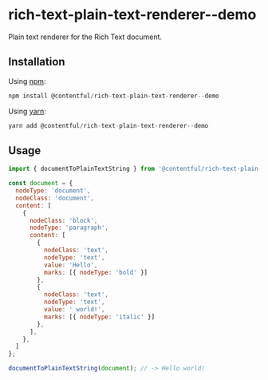 # rich-text-plain-text-renderer--demo
Plain text renderer for the Rich Text document.

## Installation
Using [npm](http://npmjs.org/):

```javascript
npm install @contentful/rich-text-plain-text-renderer--demo
```

Using [yarn](https://yarnpkg.com/):
```javascript
yarn add @contentful/rich-text-plain-text-renderer--demo
```

## Usage

```javascript
import { documentToPlainTextString } from '@contentful/rich-text-plain-text-renderer--demo';

const document = {
  nodeType: 'document',
  nodeClass: 'document',
  content: [
    {
      nodeClass: 'block',
      nodeType: 'paragraph',
      content: [
        {
          nodeClass: 'text',
          nodeType: 'text',
          value: 'Hello',
          marks: [{ nodeType: 'bold' }]
        },
        {
          nodeClass: 'text',
          nodeType: 'text',
          value: ' world!',
          marks: [{ nodeType: 'italic' }]
        },
      ],
    },
  ]
};

documentToPlainTextString(document); // -> Hello world!
```
